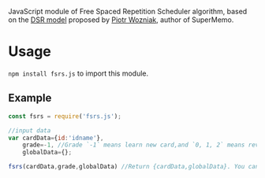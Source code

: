 JavaScript module of Free Spaced Repetition Scheduler algorithm, based on the [DSR model](https://supermemo.guru/wiki/Two_components_of_memory) proposed by [Piotr Wozniak](https://supermemo.guru/wiki/Piotr_Wozniak), author of SuperMemo.

# Usage

`npm install fsrs.js` to import this module.

## Example

```js
const fsrs = require('fsrs.js');

//input data 
var cardData={id:'idname'},
    grade=-1, //Grade `-1` means learn new card,and `0, 1, 2` means review old card.
    globalData={};

fsrs(cardData,grade,globalData) //Return {cardData,globalData}. You can save this output data and use it as input data the next time you update grade.
``` 